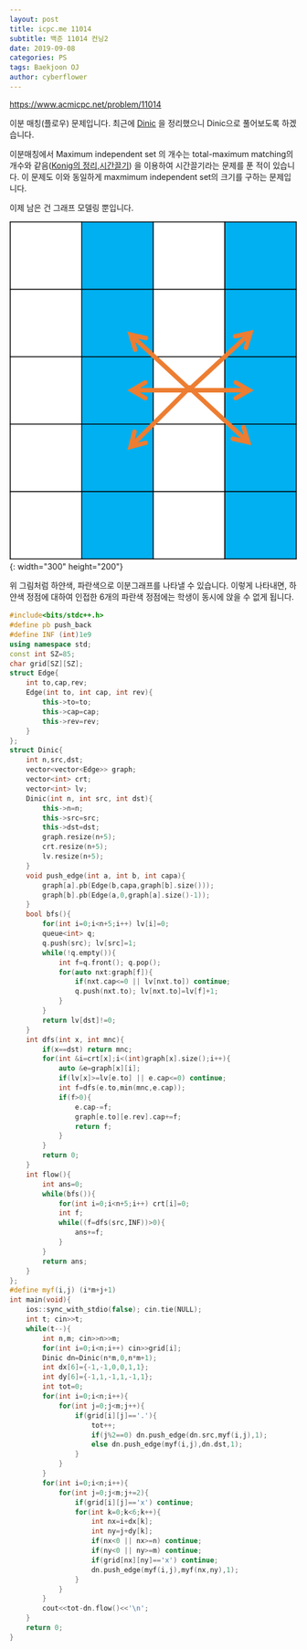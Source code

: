 ```yaml
---
layout: post
title: icpc.me 11014
subtitle: 백준 11014 컨닝2
date: 2019-09-08
categories: PS
tags: Baekjoon OJ
author: cyberflower
---
```


<https://www.acmicpc.net/problem/11014>

이분 매칭(플로우) 문제입니다. 최근에 [Dinic](https://cyberflower.github.io/2019/09/06/dinic.html) 을 정리했으니 Dinic으로 풀어보도록 하겠습니다.

이분매칭에서 Maximum independent set 의 개수는 total-maximum matching의 개수와 같음([Konig의 정리,시간끌기](https://cyberflower.github.io/2019/08/15/icpc17402.html)) 을 이용하여 시간끌기라는 문제를 푼 적이 있습니다. 이 문제도 이와 동일하게 maxmimum independent set의 크기를 구하는 문제입니다.

이제 남은 건 그래프 모델링 뿐입니다. 

![그래프](/img/2019-09-08-icpc11014-1.png){: width="300" height="200"}

위 그림처럼 하얀색, 파란색으로 이분그래프를 나타낼 수 있습니다. 이렇게 나타내면, 하얀색 정점에 대하여 인접한 6개의 파란색 정점에는 학생이 동시에 앉을 수 없게 됩니다.

```cpp
#include<bits/stdc++.h>
#define pb push_back
#define INF (int)1e9
using namespace std;
const int SZ=85;
char grid[SZ][SZ];
struct Edge{
	int to,cap,rev;
	Edge(int to, int cap, int rev){
		this->to=to;
		this->cap=cap;
		this->rev=rev;
	}
};
struct Dinic{
	int n,src,dst;
	vector<vector<Edge>> graph;
	vector<int> crt;
	vector<int> lv;
	Dinic(int n, int src, int dst){
		this->n=n;
		this->src=src;
		this->dst=dst;
		graph.resize(n+5);
		crt.resize(n+5);
		lv.resize(n+5);
	}
	void push_edge(int a, int b, int capa){
		graph[a].pb(Edge(b,capa,graph[b].size()));
		graph[b].pb(Edge(a,0,graph[a].size()-1));
	}
	bool bfs(){
		for(int i=0;i<n+5;i++) lv[i]=0;
		queue<int> q;
		q.push(src); lv[src]=1;
		while(!q.empty()){
			int f=q.front(); q.pop();
			for(auto nxt:graph[f]){
				if(nxt.cap<=0 || lv[nxt.to]) continue;
				q.push(nxt.to); lv[nxt.to]=lv[f]+1;
			}
		}
		return lv[dst]!=0;
	}
	int dfs(int x, int mnc){
		if(x==dst) return mnc;
		for(int &i=crt[x];i<(int)graph[x].size();i++){
			auto &e=graph[x][i];
			if(lv[x]>=lv[e.to] || e.cap<=0) continue;
			int f=dfs(e.to,min(mnc,e.cap));
			if(f>0){
				e.cap-=f;
				graph[e.to][e.rev].cap+=f;
				return f;
			}
		}
		return 0;
	}
	int flow(){
		int ans=0;
		while(bfs()){
			for(int i=0;i<n+5;i++) crt[i]=0;
			int f;
			while((f=dfs(src,INF))>0){
				ans+=f;
			}
		}
		return ans;
	}
};
#define myf(i,j) (i*m+j+1)
int main(void){
	ios::sync_with_stdio(false); cin.tie(NULL);
	int t; cin>>t;
	while(t--){
		int n,m; cin>>n>>m;
		for(int i=0;i<n;i++) cin>>grid[i];
		Dinic dn=Dinic(n*m,0,n*m+1);
		int dx[6]={-1,-1,0,0,1,1};
		int dy[6]={-1,1,-1,1,-1,1};
		int tot=0;
		for(int i=0;i<n;i++){
			for(int j=0;j<m;j++){
				if(grid[i][j]=='.'){
					tot++;
					if(j%2==0) dn.push_edge(dn.src,myf(i,j),1);
					else dn.push_edge(myf(i,j),dn.dst,1);
				}
			}
		}
		for(int i=0;i<n;i++){
			for(int j=0;j<m;j+=2){
				if(grid[i][j]=='x') continue;
				for(int k=0;k<6;k++){
					int nx=i+dx[k];
					int ny=j+dy[k];
					if(nx<0 || nx>=n) continue;
					if(ny<0 || ny>=m) continue;
					if(grid[nx][ny]=='x') continue;
					dn.push_edge(myf(i,j),myf(nx,ny),1);
				}
			}
		}
		cout<<tot-dn.flow()<<'\n';
	}
	return 0;
}
```
